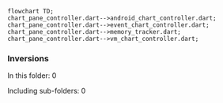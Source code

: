 <!---
Generated by https://github.com/polina-c/layerlens
Dependencies that create loops (inversions) are marked with `!`.
-->

```mermaid
flowchart TD;
chart_pane_controller.dart-->android_chart_controller.dart;
chart_pane_controller.dart-->event_chart_controller.dart;
chart_pane_controller.dart-->memory_tracker.dart;
chart_pane_controller.dart-->vm_chart_controller.dart;
```

### Inversions
In this folder: 0

Including sub-folders: 0

